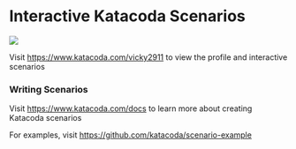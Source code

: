 # Interactive Katacoda Scenarios

[![](http://shields.katacoda.com/katacoda/vicky2911/count.svg)](https://www.katacoda.com/vicky2911 "Get your profile on Katacoda.com")

Visit https://www.katacoda.com/vicky2911 to view the profile and interactive scenarios

### Writing Scenarios
Visit https://www.katacoda.com/docs to learn more about creating Katacoda scenarios

For examples, visit https://github.com/katacoda/scenario-example
